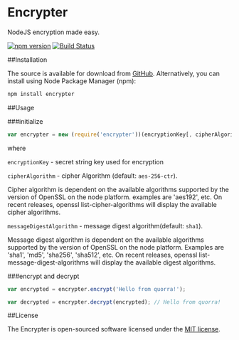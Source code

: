Encrypter
====

NodeJS encryption made easy.

[![npm version](https://badge.fury.io/js/encrypter.svg)](http://badge.fury.io/js/encrypter)
[![Build Status](https://travis-ci.org/quorrajs/Encrypter.svg?branch=master)](https://travis-ci.org/quorrajs/Encrypter)

##Installation

The source is available for download from [GitHub](https://github.com/quorrajs/Encrypter). Alternatively, you
can install using Node Package Manager (npm):

```javascript
npm install encrypter
```

##Usage

###initialize

```javascript
var encrypter = new (require('encrypter'))(encryptionKey[, cipherAlgorithm[, messageDigestAlgorithm]])
```
where

`encryptionKey` - secret string key used for encryption

`cipherAlgorithm` - cipher Algorithm (default: `aes-256-ctr`).

Cipher algorithm is dependent on the available algorithms supported by the version of OpenSSL on the node platform. examples are 'aes192', etc. On recent releases, openssl list-cipher-algorithms will display the available cipher algorithms.

`messageDigestAlgorithm` - message digest algorithm(default: `sha1`).

Message digest algorithm is dependent on the available algorithms supported by the version of OpenSSL on the node platform. Examples are 'sha1', 'md5', 'sha256', 'sha512', etc. On recent releases, openssl list-message-digest-algorithms will display the available digest algorithms.

###encrypt and decrypt

```javascript
var encrypted = encrypter.encrypt('Hello from quorra!');

var decrypted = encrypter.decrypt(encrypted); // Hello from quorra!
```

##License

The Encrypter is open-sourced software licensed under the [MIT license](http://opensource.org/licenses/MIT).
